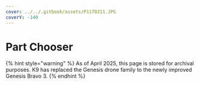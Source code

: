 ```yaml
---
cover: ../../.gitbook/assets/P1170211.JPG
coverY: -140
---
```


# Part Chooser

{% hint style="warning" %}
As of April 2025, this page is stored for archival purposes. K9 has replaced the Genesis drone family to the newly improved Genesis Bravo 3.
{% endhint %}
